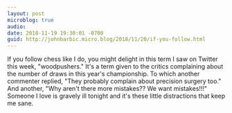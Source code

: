 ```yaml
---
layout: post
microblog: true
audio: 
date: 2018-11-19 19:30:01 -0700
guid: http://johnbarbic.micro.blog/2018/11/20/if-you-follow.html
---
```

If you follow chess like I do, you might delight in this term I saw on Twitter this week, "woodpushers."  It's a term given to the critics complaining about the number of draws in this year's championship.   To which another commenter replied, "They probably complain about precision surgery too." And another, "Why aren't there more mistakes?? We want mistakes!!!"
Someone I love is gravely ill tonight and it's these little distractions that keep me sane.
